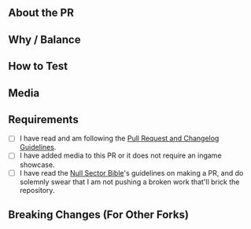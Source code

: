 <!-- Guidelines: https://docs.spacestation14.io/en/getting-started/pr-guideline -->

## About the PR
<!-- What did you change? -->
<!-- If this is a code change, summarize at high level how your new code works. This makes it easier to review. -->

## Why / Balance
<!-- Discuss how this would affect game balance or explain why it was changed. Link any relevant discussions or issues. -->

## How to Test
<!-- Describe the way it can be tested -->

## Media
<!-- Attach media if the PR makes ingame changes (clothing, items, features, etc). You may remove this if this PR is only about Small fixes/refactors. Media may be used in SS14 progress reports with credit. -->

## Requirements
<!-- Confirm the following by placing an X in the brackets [X]: -->
- [ ] I have read and am following the [Pull Request and Changelog Guidelines](https://docs.spacestation14.com/en/general-development/codebase-info/pull-request-guidelines.html).
- [ ] I have added media to this PR or it does not require an ingame showcase.
- [ ] I have read the [Null Sector Bible](https://docs.google.com/document/d/1KWj932ajnTZ7PjBH1D_U1bcHJWaYCDkXgrn-K7vc7CA/edit?usp=sharing)'s guidelines on making a PR, and do solemnly swear that I am not pushing a broken work that'll brick the repository.
<!-- You should understand that not following the above may get your PR closed at maintainer’s discretion -->

## Breaking Changes (For Other Forks)
<!-- List any breaking changes that other forks may experience, including namespaces, public class/method/field changes, prototype renames; and provide instructions for fixing them. -->
